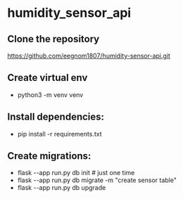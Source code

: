 # humidity_sensor_api

## Clone the repository
https://github.com/eegnom1807/humidity-sensor-api.git

## Create virtual env
- python3 -m venv venv

## Install dependencies: 
- pip install -r requirements.txt

## Create migrations:
- flask --app run.py db init     # just one time
- flask --app run.py db migrate -m "create sensor table"
- flask --app run.py db upgrade
